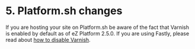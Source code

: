 # 5. Platform.sh changes

If you are hosting your site on Platform.sh be aware of the fact that Varnish is enabled by default as of eZ Platform 2.5.0.
If you are using Fastly, please read about [how to disable Varnish](https://docs.platform.sh/frameworks/ez/fastly.html#remove-varnish-configuration).